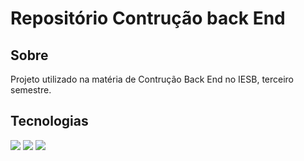 <h1>Repositório Contrução back End</h1>

<h2>Sobre</h2>
<p>Projeto utilizado na matéria de Contrução Back End no IESB, terceiro semestre.</p>

## Tecnologias
<div>
  <img src="https://img.shields.io/badge/HTML-239120?style=for-the-badge&logo=html5&logoColor=white">
  <img src="https://img.shields.io/badge/CSS-239120?&style=for-the-badge&logo=css3&logoColor=white">
  <img src="https://img.shields.io/badge/JavaScript-F7DF1E?style=for-the-badge&logo=javascript&logoColor=black">
</div>

<!-- Neste arquivo tem formataçao Mark Down e tags HTML -->
